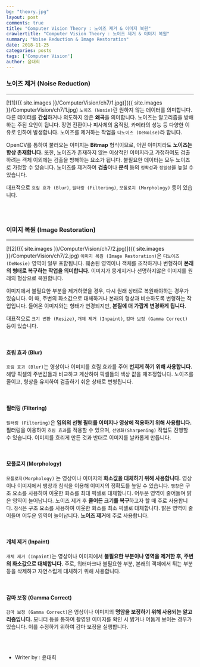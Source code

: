 ```yaml
---
bg: "theory.jpg"
layout: post
comments: true
title: "Computer Vision Theory : 노이즈 제거 & 이미지 복원"
crawlertitle: "Computer Vision Theory : 노이즈 제거 & 이미지 복원"
summary: "Noise Reduction & Image Restoration"
date: 2018-11-25
categories: posts
tags: ['Computer Vision']
author: 윤대희
---
```


### 노이즈 제거 (Noise Reduction) ###
----------
[![1]({{ site.images }}/ComputerVision/ch7/1.jpg)]({{ site.images }}/ComputerVision/ch7/1.jpg)
`노이즈 (Nosie)`란 원하지 않는 데이터를 의미합니다. 다른 데이터를 **간섭**하거나 의도하지 않은 **왜곡**을 의미합니다. 노이즈는 알고리즘을 방해하는 주된 요인이 됩니다. 장면 전환이나 피사체의 움직임, 카메라의 성능 등 다양한 이유로 인하여 발생합니다. 노이즈를 제거하는 작업을 `디노이즈 (DeNoise)`라 합니다.

OpenCV를 통하여 불러오는 이미지는 **Bitmap** 형식이므로, 어떤 이미지라도 **노이즈는 항상 존재합니다.** 또한, 노이즈가 존재하지 않는 이상적인 이미지라고 가정하여도 검출하려는 객체 이외에는 검출을 방해하는 요소가 됩니다. 불필요한 데이터는 모두 노이즈로 가정할 수 있습니다. 노이즈를 제거하여 **검출**이나 **분석** 등의 `정확성`과 `정밀성`을 높일 수 있습니다.

대표적으로 `흐림 효과 (Blur)`, `필터링 (Filtering)`,  `모폴로지 (Morphology)` 등이 있습니다.

<br>
<br>

### 이미지 복원 (Image Restoration) ###
----------
[![2]({{ site.images }}/ComputerVision/ch7/2.jpg)]({{ site.images }}/ComputerVision/ch7/2.jpg)
`이미지 복원 (Image Restoration)`은 `디노이즈 (DeNosie)` 영역이 일부 포함됩니다. 훼손된 영역이나 객체를 조작하거나 변형하여 **본래의 형태로 복구하는 작업을 의미합니다.** 이미지가 뭉게지거나 선명하지않은 이미지를 원래의 형상으로 복원합니다.

이미지에서 불필요한 부분을 제거하였을 경우, 다시 원래 상태로 복원해야하는 경우가 있습니다. 이 때, 주변의 화소값으로 대체하거나 본래의 형상과 비슷하도록 변형하는 작업입니다. 들어온 이미지와는 형태가 변경되지만, **본질에 더 가깝게 변경하게 됩니다.**

대표적으로 `크기 변환 (Resize)`, `개체 제거 (Inpaint)`, `감마 보정 (Gamma Correct)` 등이 있습니다.

<br>

#### 흐림 효과 (Blur) ####


`흐림 효과 (Blur)`는 영상이나 이미지를 흐림 효과를 주어 **번지게 하기 위해 사용합니다.** 해당 픽셀의 주변값들과 비교하고 계산하여 픽셀들의 색상 값을 재조정합니다. 노이즈를 줄이고, 형상을 유지하여 검출하기 쉬운 상태로 변형됩니다.

<br>

#### 필터링 (Filtering) ####

`필터링 (Filtering)`은 **임의의 선형 필터를 이미지나 영상에 적용하기 위해 사용합니다.** 필터링을 이용하여 `흐림 효과`를 적용할 수 있으며, `선명화(Sharpening)` 작업도 진행할 수 있습니다. 이미지를 흐리게 만든 것과 반대로 이미지를 날카롭게 만듭니다.

<br>

#### 모폴로지 (Morphology) ####

`모폴로지(Morphology)` 는 영상이나 이미지의 **화소값을 대체하기 위해 사용합니다.** 영상이나 이미지에서 팽창과 침식을 이용해 이미지의 정확도를 높일 수 있습니다. `팽창`은 구조 요소를 사용하여 이웃한 화소를 최대 픽셀로 대체합니다. 어두운 영역이 줄어들며 밝은 영역이 늘어납니다. 노이즈 제거 후 **줄어든 크기를 복구**하고자 할 때 주로 사용합니다. `침식`은 구조 요소를 사용하여 이웃한 화소를 최소 픽셀로 대체합니다. 밝은 영역이 줄어들며 어두운 영역이 늘어납니다. **노이즈 제거**에 주로 사용합니다.

<br>

#### 개체 제거 (Inpaint) ####

`개체 제거 (Inpaint)`는 영상이나 이미지에서 **불필요한 부분이나 영역을 제거한 후, 주변의 화소값으로 대체합니다.** 주로, 워터마크나 불필요한 부분, 본래의 객체에서 튀는 부분 등을 삭제하고 자연스럽게 대체하기 위해 사용합니다.

<br>

#### 감마 보정 (Gamma Correct) ####

`감마 보정 (Gamma Correct)`은 영상이나 이미지의 **명암을 보정하기 위해 사용되는 알고리즘입니다.** 모니터 등을 통하여 촬영된 이미지를 확인 시 밝거나 어둡게 보이는 경우가 있습니다. 이를 수정하기 위하여 감마 보정을 실행합니다.


<br>
<br>

* Writer by : 윤대희

<br>



